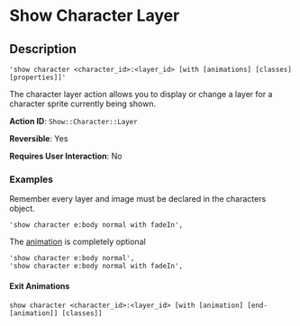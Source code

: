 # Show Character Layer

## Description

```text
'show character <character_id>:<layer_id> [with [animations] [classes] [properties]]'
```

The character layer action allows you to display or change a layer for a character sprite currently being shown.

**Action ID**: `Show::Character::Layer`

**Reversible**: Yes

**Requires User Interaction**: No

### Examples

Remember every layer and image must be declared in the characters object.

```text
'show character e:body normal with fadeIn',
```

The [animation](https://daneden.github.io/animate.css/) is completely optional

```text
'show character e:body normal',
'show character e:body normal with fadeIn',
```

#### Exit Animations

```text
show character <character_id>:<layer_id> [with [animation] [end-[animation]] [classes]]
```

